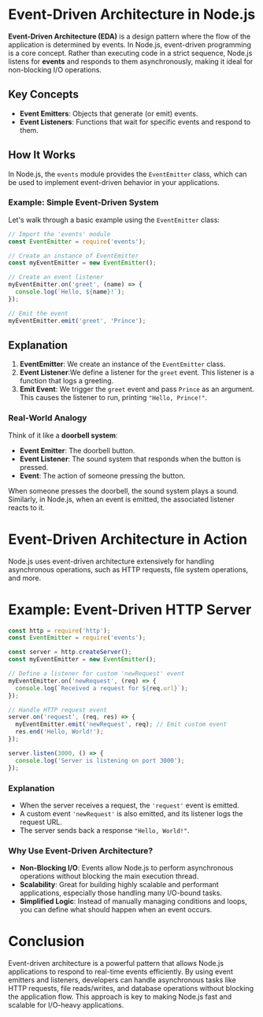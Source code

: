 # Event-Driven Architecture in Node.js

**Event-Driven Architecture (EDA)** is a design pattern where the flow of the application is determined by events. In Node.js, event-driven programming is a core concept. Rather than executing code in a strict sequence, Node.js listens for **events** and responds to them asynchronously, making it ideal for non-blocking I/O operations.

## Key Concepts

- **Event Emitters**: Objects that generate (or emit) events.
- **Event Listeners**: Functions that wait for specific events and respond to them.

## How It Works

In Node.js, the `events` module provides the `EventEmitter` class, which can be used to implement event-driven behavior in your applications.

### Example: Simple Event-Driven System

Let's walk through a basic example using the `EventEmitter` class:

```javascript
// Import the 'events' module
const EventEmitter = require('events');

// Create an instance of EventEmitter
const myEventEmitter = new EventEmitter();

// Create an event listener
myEventEmitter.on('greet', (name) => {
  console.log(`Hello, ${name}!`);
});

// Emit the event
myEventEmitter.emit('greet', 'Prince');
```
## Explanation
1. **EventEmitter**: We create an instance of the `EventEmitter` class.
2. **Event Listener**:We define a listener for the `greet` event. This listener is a function that logs a greeting.
3. **Emit Event**: We trigger the `greet` event and pass `Prince` as an argument. This causes the listener to run, printing `"Hello, Prince!"`.

### Real-World Analogy

Think of it like a **doorbell system**:

- **Event Emitter**: The doorbell button.
- **Event Listener**: The sound system that responds when the button is pressed.
- **Event**: The action of someone pressing the button.

When someone presses the doorbell, the sound system plays a sound. Similarly, in Node.js, when an event is emitted, the associated listener reacts to it.

# Event-Driven Architecture in Action

Node.js uses event-driven architecture extensively for handling asynchronous operations, such as HTTP requests, file system operations, and more.

# Example: Event-Driven HTTP Server
```javascript
const http = require('http');
const EventEmitter = require('events');

const server = http.createServer();
const myEventEmitter = new EventEmitter();

// Define a listener for custom 'newRequest' event
myEventEmitter.on('newRequest', (req) => {
  console.log(`Received a request for ${req.url}`);
});

// Handle HTTP request event
server.on('request', (req, res) => {
  myEventEmitter.emit('newRequest', req); // Emit custom event
  res.end('Hello, World!');
});

server.listen(3000, () => {
  console.log('Server is listening on port 3000');
});
```
### Explanation

- When the server receives a request, the `'request'` event is emitted.
- A custom event `'newRequest'` is also emitted, and its listener logs the request URL.
- The server sends back a response `"Hello, World!"`.

### Why Use Event-Driven Architecture?

- **Non-Blocking I/O**: Events allow Node.js to perform asynchronous operations without blocking the main execution thread.
- **Scalability**: Great for building highly scalable and performant applications, especially those handling many I/O-bound tasks.
- **Simplified Logic**: Instead of manually managing conditions and loops, you can define what should happen when an event occurs.


# Conclusion
Event-driven architecture is a powerful pattern that allows Node.js applications to respond to real-time events efficiently. By using event emitters and listeners, developers can handle asynchronous tasks like HTTP requests, file reads/writes, and database operations without blocking the application flow. This approach is key to making Node.js fast and scalable for I/O-heavy applications.
